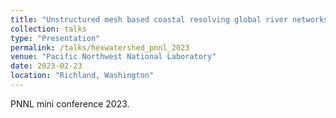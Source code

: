 ```yaml
---
title: "Unstructured mesh based coastal resolving global river networks"
collection: talks
type: "Presentation"
permalink: /talks/hexwatershed_pnnl_2023
venue: "Pacific Northwest National Laboratory"
date: 2023-02-23
location: "Richland, Washington"
---
```


PNNL mini conference 2023.




